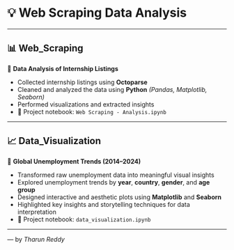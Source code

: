 # 💡 Web Scraping Data Analysis
---

## 📊 Web_Scraping  
🔹 **Data Analysis of Internship Listings**  
- Collected internship listings using **Octoparse**  
- Cleaned and analyzed the data using **Python** *(Pandas, Matplotlib, Seaborn)*  
- Performed visualizations and extracted insights  
- 📓 Project notebook: `Web Scraping - Analysis.ipynb`  

---

## 📈 Data_Visualization  
🔹 **Global Unemployment Trends (2014–2024)**  
- Transformed raw unemployment data into meaningful visual insights  
- Explored unemployment trends by **year**, **country**, **gender**, and **age group**  
- Designed interactive and aesthetic plots using **Matplotlib** and **Seaborn**  
- Highlighted key insights and storytelling techniques for data interpretation  
- 📓 Project notebook: `data_visualization.ipynb`  

---
— by *Tharun Reddy*
